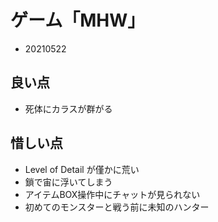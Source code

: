 
# ゲーム「MHW」
- 20210522

## 良い点
- 死体にカラスが群がる

## 惜しい点
- Level of Detail が僅かに荒い
- 鎖で宙に浮いてしまう
- アイテムBOX操作中にチャットが見られない
- 初めてのモンスターと戦う前に未知のハンター

